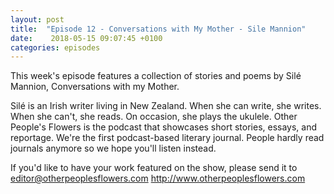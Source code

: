 ```yaml
---
layout: post
title:  "Episode 12 - Conversations with My Mother - Sile Mannion"
date:    2018-05-15 09:07:45 +0100
categories: episodes
---
```


This week's episode features a collection of stories and poems by Silé
Mannion, Conversations with my Mother.


Silé is an Irish writer living
in New Zealand. When she can write, she writes. When she can't, she
reads. On occasion, she plays the ukulele. Other People's Flowers is
the podcast that showcases short stories, essays, and reportage. We're
the first podcast-based literary journal. People hardly read journals
anymore so we hope you'll listen instead.

If you'd like to have your work featured on the show, please send it to editor@otherpeoplesflowers.com http://www.otherpeoplesflowers.com
